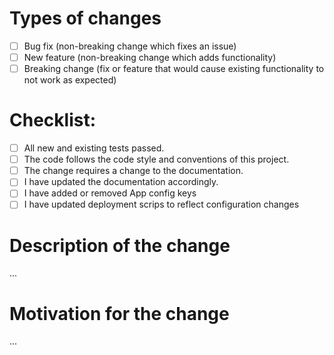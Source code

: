 # Types of changes
<!-- Please put an `x` (e.g. [x]) in all the boxes that apply: -->
- [ ] Bug fix (non-breaking change which fixes an issue)
- [ ] New feature (non-breaking change which adds functionality)
- [ ] Breaking change (fix or feature that would cause existing functionality to not work as expected)

# Checklist:
<!-- Please put an `x` (e.g. [x]) in all the boxes that apply: -->
- [ ] All new and existing tests passed.
- [ ] The code follows the code style and conventions of this project.
- [ ] The change requires a change to the documentation.
- [ ] I have updated the documentation accordingly.
- [ ] I have added or removed App config keys
- [ ] I have updated deployment scrips to reflect configuration changes

# Description of the change
<!-- Please provide enough information so others can review your pull request -->
...

# Motivation for the change
<!-- Please explain the motivation for making this change -->
...
